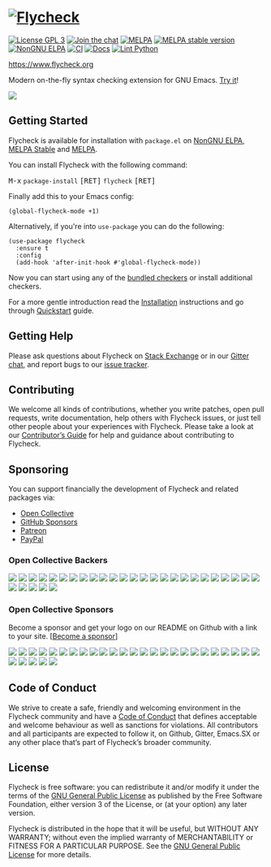 # [![Flycheck][logo]](https://www.flycheck.org) #

[![License GPL 3](https://img.shields.io/github/license/flycheck/flycheck.svg)][COPYING]
[![Join the chat](https://img.shields.io/gitter/room/flycheck/flycheck.svg)](https://gitter.im/flycheck/flycheck)
[![MELPA](https://melpa.org/packages/flycheck-badge.svg)](https://melpa.org/#/flycheck)
[![MELPA stable version](http://stable.melpa.org/packages/flycheck-badge.svg)](https://stable.melpa.org/#/flycheck)
[![NonGNU ELPA](https://elpa.nongnu.org/nongnu/flycheck.svg)](https://elpa.nongnu.org/nongnu/flycheck.html)
[![CI](https://github.com/flycheck/flycheck/actions/workflows/test.yml/badge.svg)](https://github.com/flycheck/flycheck/actions/workflows/test.yml)
[![Docs](https://github.com/flycheck/flycheck/actions/workflows/docs.yml/badge.svg)](https://github.com/flycheck/flycheck/actions/workflows/docs.yml)
[![Lint Python](https://github.com/flycheck/flycheck/actions/workflows/lint-python.yml/badge.svg)](https://github.com/flycheck/flycheck/actions/workflows/lint-python.yml)

<https://www.flycheck.org>

Modern on-the-fly syntax checking extension for GNU Emacs.  [Try it][]!

![](https://raw.githubusercontent.com/flycheck/flycheck/master/doc/images/flycheck-annotated.png)

## Getting Started

Flycheck is available for installation with `package.el` on [NonGNU
ELPA](https://elpa.nongnu.org/nongnu), [MELPA
Stable](http://stable.melpa.org) and [MELPA](http://melpa.org).

You can install Flycheck with the following command:

<kbd>M-x</kbd> `package-install` <kbd>[RET]</kbd> `flycheck` <kbd>[RET]</kbd>

Finally add this to your Emacs config:

```elisp
(global-flycheck-mode +1)
```

Alternatively, if you're into `use-package` you can do the following:

``` emacs-lisp
(use-package flycheck
  :ensure t
  :config
  (add-hook 'after-init-hook #'global-flycheck-mode))
```

Now you can start using any of the [bundled checkers](https://www.flycheck.org/en/latest/languages.html) or install additional checkers.

For a more gentle introduction read the [Installation][] instructions and go
through [Quickstart][] guide.

## Getting Help

Please ask questions about Flycheck on [Stack Exchange][sx] or in our
[Gitter chat][gitter], and report bugs to our [issue tracker][].

## Contributing

We welcome all kinds of contributions, whether you write patches, open pull
requests, write documentation, help others with Flycheck issues, or just tell
other people about your experiences with Flycheck.  Please take a look at our
[Contributor’s Guide][contrib] for help and guidance about contributing to
Flycheck.

## Sponsoring

You can support financially the development of Flycheck and related packages
via:

- [Open Collective](https://opencollective.com/flycheck)
- [GitHub Sponsors](https://github.com/sponsors/bbatsov)
- [Patreon](https://www.patreon.com/bbatsov)
- [PayPal](https://www.paypal.me/bbatsov)

### Open Collective Backers

<a href="https://opencollective.com/flycheck/backer/0/website" target="_blank"><img src="https://opencollective.com/flycheck/backer/0/avatar.svg"></a>
<a href="https://opencollective.com/flycheck/backer/1/website" target="_blank"><img src="https://opencollective.com/flycheck/backer/1/avatar.svg"></a>
<a href="https://opencollective.com/flycheck/backer/2/website" target="_blank"><img src="https://opencollective.com/flycheck/backer/2/avatar.svg"></a>
<a href="https://opencollective.com/flycheck/backer/3/website" target="_blank"><img src="https://opencollective.com/flycheck/backer/3/avatar.svg"></a>
<a href="https://opencollective.com/flycheck/backer/4/website" target="_blank"><img src="https://opencollective.com/flycheck/backer/4/avatar.svg"></a>
<a href="https://opencollective.com/flycheck/backer/5/website" target="_blank"><img src="https://opencollective.com/flycheck/backer/5/avatar.svg"></a>
<a href="https://opencollective.com/flycheck/backer/6/website" target="_blank"><img src="https://opencollective.com/flycheck/backer/6/avatar.svg"></a>
<a href="https://opencollective.com/flycheck/backer/7/website" target="_blank"><img src="https://opencollective.com/flycheck/backer/7/avatar.svg"></a>
<a href="https://opencollective.com/flycheck/backer/8/website" target="_blank"><img src="https://opencollective.com/flycheck/backer/8/avatar.svg"></a>
<a href="https://opencollective.com/flycheck/backer/9/website" target="_blank"><img src="https://opencollective.com/flycheck/backer/9/avatar.svg"></a>
<a href="https://opencollective.com/flycheck/backer/10/website" target="_blank"><img src="https://opencollective.com/flycheck/backer/10/avatar.svg"></a>
<a href="https://opencollective.com/flycheck/backer/11/website" target="_blank"><img src="https://opencollective.com/flycheck/backer/11/avatar.svg"></a>
<a href="https://opencollective.com/flycheck/backer/12/website" target="_blank"><img src="https://opencollective.com/flycheck/backer/12/avatar.svg"></a>
<a href="https://opencollective.com/flycheck/backer/13/website" target="_blank"><img src="https://opencollective.com/flycheck/backer/13/avatar.svg"></a>
<a href="https://opencollective.com/flycheck/backer/14/website" target="_blank"><img src="https://opencollective.com/flycheck/backer/14/avatar.svg"></a>
<a href="https://opencollective.com/flycheck/backer/15/website" target="_blank"><img src="https://opencollective.com/flycheck/backer/15/avatar.svg"></a>
<a href="https://opencollective.com/flycheck/backer/16/website" target="_blank"><img src="https://opencollective.com/flycheck/backer/16/avatar.svg"></a>
<a href="https://opencollective.com/flycheck/backer/17/website" target="_blank"><img src="https://opencollective.com/flycheck/backer/17/avatar.svg"></a>
<a href="https://opencollective.com/flycheck/backer/18/website" target="_blank"><img src="https://opencollective.com/flycheck/backer/18/avatar.svg"></a>
<a href="https://opencollective.com/flycheck/backer/19/website" target="_blank"><img src="https://opencollective.com/flycheck/backer/19/avatar.svg"></a>
<a href="https://opencollective.com/flycheck/backer/20/website" target="_blank"><img src="https://opencollective.com/flycheck/backer/20/avatar.svg"></a>
<a href="https://opencollective.com/flycheck/backer/21/website" target="_blank"><img src="https://opencollective.com/flycheck/backer/21/avatar.svg"></a>
<a href="https://opencollective.com/flycheck/backer/22/website" target="_blank"><img src="https://opencollective.com/flycheck/backer/22/avatar.svg"></a>
<a href="https://opencollective.com/flycheck/backer/23/website" target="_blank"><img src="https://opencollective.com/flycheck/backer/23/avatar.svg"></a>
<a href="https://opencollective.com/flycheck/backer/24/website" target="_blank"><img src="https://opencollective.com/flycheck/backer/24/avatar.svg"></a>
<a href="https://opencollective.com/flycheck/backer/25/website" target="_blank"><img src="https://opencollective.com/flycheck/backer/25/avatar.svg"></a>
<a href="https://opencollective.com/flycheck/backer/26/website" target="_blank"><img src="https://opencollective.com/flycheck/backer/26/avatar.svg"></a>
<a href="https://opencollective.com/flycheck/backer/27/website" target="_blank"><img src="https://opencollective.com/flycheck/backer/27/avatar.svg"></a>
<a href="https://opencollective.com/flycheck/backer/28/website" target="_blank"><img src="https://opencollective.com/flycheck/backer/28/avatar.svg"></a>
<a href="https://opencollective.com/flycheck/backer/29/website" target="_blank"><img src="https://opencollective.com/flycheck/backer/29/avatar.svg"></a>

### Open Collective Sponsors

Become a sponsor and get your logo on our README on Github with a link to your
site. [[Become a sponsor](https://opencollective.com/flycheck#sponsor)]

<a href="https://opencollective.com/flycheck/sponsor/0/website" target="_blank"><img src="https://opencollective.com/flycheck/sponsor/0/avatar.svg"></a>
<a href="https://opencollective.com/flycheck/sponsor/1/website" target="_blank"><img src="https://opencollective.com/flycheck/sponsor/1/avatar.svg"></a>
<a href="https://opencollective.com/flycheck/sponsor/2/website" target="_blank"><img src="https://opencollective.com/flycheck/sponsor/2/avatar.svg"></a>
<a href="https://opencollective.com/flycheck/sponsor/3/website" target="_blank"><img src="https://opencollective.com/flycheck/sponsor/3/avatar.svg"></a>
<a href="https://opencollective.com/flycheck/sponsor/4/website" target="_blank"><img src="https://opencollective.com/flycheck/sponsor/4/avatar.svg"></a>
<a href="https://opencollective.com/flycheck/sponsor/5/website" target="_blank"><img src="https://opencollective.com/flycheck/sponsor/5/avatar.svg"></a>
<a href="https://opencollective.com/flycheck/sponsor/6/website" target="_blank"><img src="https://opencollective.com/flycheck/sponsor/6/avatar.svg"></a>
<a href="https://opencollective.com/flycheck/sponsor/7/website" target="_blank"><img src="https://opencollective.com/flycheck/sponsor/7/avatar.svg"></a>
<a href="https://opencollective.com/flycheck/sponsor/8/website" target="_blank"><img src="https://opencollective.com/flycheck/sponsor/8/avatar.svg"></a>
<a href="https://opencollective.com/flycheck/sponsor/9/website" target="_blank"><img src="https://opencollective.com/flycheck/sponsor/9/avatar.svg"></a>
<a href="https://opencollective.com/flycheck/sponsor/10/website" target="_blank"><img src="https://opencollective.com/flycheck/sponsor/10/avatar.svg"></a>
<a href="https://opencollective.com/flycheck/sponsor/11/website" target="_blank"><img src="https://opencollective.com/flycheck/sponsor/11/avatar.svg"></a>
<a href="https://opencollective.com/flycheck/sponsor/12/website" target="_blank"><img src="https://opencollective.com/flycheck/sponsor/12/avatar.svg"></a>
<a href="https://opencollective.com/flycheck/sponsor/13/website" target="_blank"><img src="https://opencollective.com/flycheck/sponsor/13/avatar.svg"></a>
<a href="https://opencollective.com/flycheck/sponsor/14/website" target="_blank"><img src="https://opencollective.com/flycheck/sponsor/14/avatar.svg"></a>
<a href="https://opencollective.com/flycheck/sponsor/15/website" target="_blank"><img src="https://opencollective.com/flycheck/sponsor/15/avatar.svg"></a>
<a href="https://opencollective.com/flycheck/sponsor/16/website" target="_blank"><img src="https://opencollective.com/flycheck/sponsor/16/avatar.svg"></a>
<a href="https://opencollective.com/flycheck/sponsor/17/website" target="_blank"><img src="https://opencollective.com/flycheck/sponsor/17/avatar.svg"></a>
<a href="https://opencollective.com/flycheck/sponsor/18/website" target="_blank"><img src="https://opencollective.com/flycheck/sponsor/18/avatar.svg"></a>
<a href="https://opencollective.com/flycheck/sponsor/19/website" target="_blank"><img src="https://opencollective.com/flycheck/sponsor/19/avatar.svg"></a>
<a href="https://opencollective.com/flycheck/sponsor/20/website" target="_blank"><img src="https://opencollective.com/flycheck/sponsor/20/avatar.svg"></a>
<a href="https://opencollective.com/flycheck/sponsor/21/website" target="_blank"><img src="https://opencollective.com/flycheck/sponsor/21/avatar.svg"></a>
<a href="https://opencollective.com/flycheck/sponsor/22/website" target="_blank"><img src="https://opencollective.com/flycheck/sponsor/22/avatar.svg"></a>
<a href="https://opencollective.com/flycheck/sponsor/23/website" target="_blank"><img src="https://opencollective.com/flycheck/sponsor/23/avatar.svg"></a>
<a href="https://opencollective.com/flycheck/sponsor/24/website" target="_blank"><img src="https://opencollective.com/flycheck/sponsor/24/avatar.svg"></a>
<a href="https://opencollective.com/flycheck/sponsor/25/website" target="_blank"><img src="https://opencollective.com/flycheck/sponsor/25/avatar.svg"></a>
<a href="https://opencollective.com/flycheck/sponsor/26/website" target="_blank"><img src="https://opencollective.com/flycheck/sponsor/26/avatar.svg"></a>
<a href="https://opencollective.com/flycheck/sponsor/27/website" target="_blank"><img src="https://opencollective.com/flycheck/sponsor/27/avatar.svg"></a>
<a href="https://opencollective.com/flycheck/sponsor/28/website" target="_blank"><img src="https://opencollective.com/flycheck/sponsor/28/avatar.svg"></a>
<a href="https://opencollective.com/flycheck/sponsor/29/website" target="_blank"><img src="https://opencollective.com/flycheck/sponsor/29/avatar.svg"></a>

## Code of Conduct

We strive to create a safe, friendly and welcoming environment in the Flycheck
community and have a [Code of Conduct][coc] that defines acceptable and welcome
behaviour as well as sanctions for violations.  All contributors and all
participants are expected to follow it, on Github, Gitter, Emacs.SX or any other
place that’s part of Flycheck’s broader community.

## License

Flycheck is free software: you can redistribute it and/or modify it under the
terms of the [GNU General Public License][copying] as published by the Free
Software Foundation, either version 3 of the License, or (at your option) any
later version.

Flycheck is distributed in the hope that it will be useful, but WITHOUT ANY
WARRANTY; without even the implied warranty of MERCHANTABILITY or FITNESS FOR A
PARTICULAR PURPOSE.  See the [GNU General Public License][copying] for more
details.

[COPYING]: https://github.com/flycheck/flycheck/blob/master/COPYING
[manual]: https://www.flycheck.org/en/latest/index.html#the-user-guide
[logo]: https://raw.githubusercontent.com/flycheck/flycheck/master/doc/_static/logo.png
[try it]: https://www.flycheck.org/en/latest/#try-out
[Installation]: https://www.flycheck.org/en/latest/user/installation.html
[Quickstart]: https://www.flycheck.org/en/latest/user/quickstart.html
[sx]: https://emacs.stackexchange.com/questions/tagged/flycheck
[gitter]: https://gitter.im/flycheck/flycheck
[Issue Tracker]: https://github.com/flycheck/flycheck/issues
[contrib]: https://www.flycheck.org/en/latest/contributor/contributing.html
[coc]: https://www.flycheck.org/en/latest/community/conduct.html
